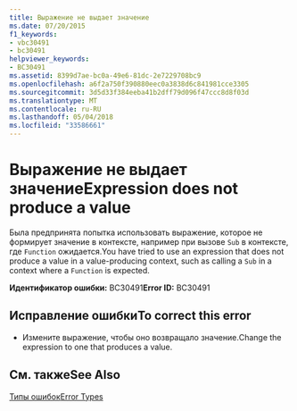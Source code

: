 ```yaml
---
title: Выражение не выдает значение
ms.date: 07/20/2015
f1_keywords:
- vbc30491
- bc30491
helpviewer_keywords:
- BC30491
ms.assetid: 8399d7ae-bc0a-49e6-81dc-2e7229708bc9
ms.openlocfilehash: a6f2a750f390880eec0a3838d6c841981cce3305
ms.sourcegitcommit: 3d5d33f384eeba41b2dff79d096f47ccc8d8f03d
ms.translationtype: MT
ms.contentlocale: ru-RU
ms.lasthandoff: 05/04/2018
ms.locfileid: "33586661"
---
```

# <a name="expression-does-not-produce-a-value"></a><span data-ttu-id="70662-102">Выражение не выдает значение</span><span class="sxs-lookup"><span data-stu-id="70662-102">Expression does not produce a value</span></span>
<span data-ttu-id="70662-103">Была предпринята попытка использовать выражение, которое не формирует значение в контексте, например при вызове `Sub` в контексте, где `Function` ожидается.</span><span class="sxs-lookup"><span data-stu-id="70662-103">You have tried to use an expression that does not produce a value in a value-producing context, such as calling a `Sub` in a context where a `Function` is expected.</span></span>  
  
 <span data-ttu-id="70662-104">**Идентификатор ошибки:** BC30491</span><span class="sxs-lookup"><span data-stu-id="70662-104">**Error ID:** BC30491</span></span>  
  
## <a name="to-correct-this-error"></a><span data-ttu-id="70662-105">Исправление ошибки</span><span class="sxs-lookup"><span data-stu-id="70662-105">To correct this error</span></span>  
  
-   <span data-ttu-id="70662-106">Измените выражение, чтобы оно возвращало значение.</span><span class="sxs-lookup"><span data-stu-id="70662-106">Change the expression to one that produces a value.</span></span>  
  
## <a name="see-also"></a><span data-ttu-id="70662-107">См. также</span><span class="sxs-lookup"><span data-stu-id="70662-107">See Also</span></span>  
 [<span data-ttu-id="70662-108">Типы ошибок</span><span class="sxs-lookup"><span data-stu-id="70662-108">Error Types</span></span>](../../../visual-basic/programming-guide/language-features/error-types.md)
